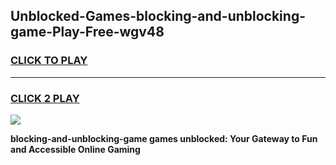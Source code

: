 
## Unblocked-Games-blocking-and-unblocking-game-Play-Free-wgv48
<h3>
<a href="https://premium76.site?title=blocking-and-unblocking-game&ref=20A">CLICK TO PLAY</a></h3>
<hr>

<h3>
<a href="https://premium76.site?title=blocking-and-unblocking-game&ref=20A">CLICK 2 PLAY</a>
  
</h3>

<a href="https://premium76.site?title=blocking-and-unblocking-game&ref=20A"><img src="https://clearcache.store/games.png"></a>


**blocking-and-unblocking-game games unblocked: Your Gateway to Fun and Accessible Online Gaming**
